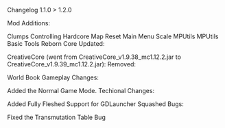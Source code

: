 Changelog 1.1.0 > 1.2.0

Mod Additions:

Clumps
Controlling
Hardcore Map Reset
Main Menu Scale
MPUtils
MPUtils Basic Tools
Reborn Core
Updated:

CreativeCore (went from CreativeCore_v1.9.38_mc1.12.2.jar to CreativeCore_v1.9.39_mc1.12.2.jar):
Removed:

World Book
Gameplay Changes:

Added the Normal Game Mode.
Techional Changes:

Added Fully Fleshed Support for GDLauncher
Squashed Bugs:

Fixed the Transmutation Table Bug
